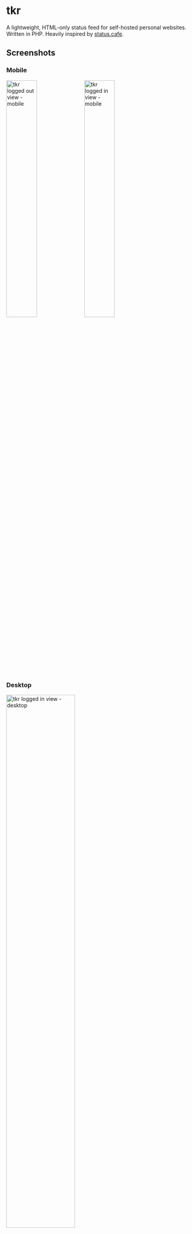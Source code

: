 # tkr

A lightweight, HTML-only status feed for self-hosted personal websites. Written in PHP. Heavily inspired by [status.cafe](https://status.cafe).

## Screenshots

### Mobile

<img src="https://subcultureofone.org/images/tkr/tkr-logged-out-mobile.png"
     alt="tkr logged out view - mobile"
     width="40%" height="40%">
<img src="https://subcultureofone.org/images/tkr/tkr-logged-in-mobile.png"
     alt="tkr logged in view - mobile"
     width="40%" height="40%">

### Desktop

<img src="https://subcultureofone.org/images/tkr/tkr-logged-out-desktop.png"
     alt="tkr logged in view - desktop"
     width="60%" height="60%">

<img src="https://subcultureofone.org/images/tkr/tkr-logged-in-desktop.png"
     alt="tkr logged in view - desktop"
     width="60%" height="60%">



## Features

* HTML and CSS implementation. No Javascript.
* RSS `/feed/rss` and Atom `/feed/atom` feeds
* CSS uploads for custom theming
* Custom emoji to personalize moods (unicode only)

I'm trying to make sure that the HTML is both semantically valid and accessible, but I have a lot to learn about both. If you see something I should fix, please let me know!

## Prerequisites

* A web server with PHP support, such as:
    * Apache with mod_php
    * nginx and php-fpm
* PHP 8.2+ with the PDO and PDO_SQLITE extensions
    * The PDO and PDO_SQLITE extensions are usually included by default
    * This might work with earlier PHP versions, but I've only tested 8.2

## Installation

1. Download the latest tkr archive from https://subcultureofone.org/files/tkr/tkr.0.6.1.zip
1. Copy the .zip file to your server and extract it
1. Copy the `tkr` directory to the location you want to serve it from
    * on debian-based systems, `/var/www/tkr` is recommended
1. Make the `storage` directory writable by the web server account.
    ```sh
    chown www-data:www-data /path/to/tkr/storage
    chmod 0770 /path/to/tkr/storage
    ```
1. Add the necessary web server configuration.
    * Examples for common scenarios can be found in the [examples](./examples) directory.
        * Apache VPS, subdomain (e.g. `https://tkr.your-domain.com`): [examples/apache/vps/root](./examples/apache/vps/root)
        * Apache VPS, subfolder (e.g. `https://your-domain.com/tkr`): [examples/apache/vps/subfolder](./examples/apache/vps/subfolder)
        * Nginx VPS, subdomain (e.g. `https://tkr.your-domain.com`): [examples/nginx/root](./examples/nginx/root)
        * Nginx VPS, subfolder (e.g. `https://your-domain.com/tkr`): [examples/nginx/subfolder](./examples/nginx/subfolder)
    * Any values that need to be configured for your environment are labeled with `CONFIG`.
    * The SSL configurations are basic, but should work. For more robust SSL configurations, see https://ssl-config.mozilla.org


### From git

If you'd prefer to install from git:

1. Clone this directory and copy the `/tkr` directory to your web server.
    * Required subdirectories are:
        1. `config`
        1. `public`
        1. `src`
        1. `storage`
        1. `templates`
    * Exclude the other directories
2. Follow the main installation from step 4.

## Initial configuration

1. Edit `config/init.php` to set the domain and base path correctly for your configuration.
    * subdirectory installation (e.g. https://my-domain.com/tkr)
    ```
    'base_url' => 'https://my-domain.com',
    'base_path' => '/tkr/',
    ```
    * subdomain installation (e.g. https://tkr.my-domain.com)
    ```
    'base_url' => 'https://tkr.my-domain.com',
    'base_path' => '/',
    ```
1. Browse to your tkr URL. You'll be presented with the setup screen to complete initial configuration.
![tkr setup page](https://subcultureofone.org/images/tkr/tkr-setup.png)

## Server configuration notes

The document root should be `/PATH/TO/tkr/public`. This will ensure that only the files that need to be accessible from the internet are served by your web server.

There is an `.htaccess` file in the `tkr/` root directory. It's designed for the following installation scenario:

* shared hosting
* `tkr/` is installed to `tkr/` under your web root. (e.g. `public_html/tkr`).
* `tkr/public` is the document root
* The other application directories are blocked both by `tkr/.htaccess` and by `.htaccess` files in the directories themselves. These are:
    * `tkr/config`
    * `tkr/examples` (not technically an application directory, but distributed with the .zip archive)
    * `tkr/src`
    * `tkr/storage`
    * `tkr/templates`


### Docker compose

The [docker](./docker) directory contains docker-compose.yml files and web server configs for some different server configurations. For simplicity, these do not use SSL.

To run tkr locally on your machine, copy the docker-compose file you're interested in to `tkr/` and run `docker compose up`.

## Storage

Ticks are stored in files on the filesystem under `/tkr/storage/ticks`. This directory must be writable by the web server user and so SHOULD NOT be served by the web server. If you set your document root to `/tkr/public/`, then you'll be fine.

The file structure is `YYYY/MM/DD.txt`. That is, each day's ticks are located in a file whose full path is `/tkr/storage/ticks/YEAR/MONTH/DAY.txt`. This is to prevent any single file from getting too large.

Each entry takes the form `TIMESTAMP|TICK`, where `TIMESTAMP` is the time that the entry was made and `TICK` is the text of the entry.

For illustration, here's a sample from the file `/tkr/storage/ticks/2025/05/25` on my test system.

```sh
# cat /tkr/ticks/2025/05/25.txt
23:27:37|some stuff
23:27:45|some more, stuff
```

### SQLite Database

tkr stores profile information, custom emojis, and uploaded css metadata in a SQLite database located at `tkr/storage/db/tkr.sqlite`.

You don't have to do any database setup. The database is automatically created and initialized on first run.

## Acknowledgements

It's been a lot of fun to get back to building something. I'm grateful to the people and projects that inspired me to do it:

* [armaina](https://armaina.com) - Armaina's a talented artist (check out the site!) who had the original idea for a self-hosted PHP version of status.cafe. That sounded like a fun project so I thought I'd see if I could manage it. This project doesn't exist without Armaina. Thank you!
* [status.cafe](https://status.cafe) - The technological inspiration. Unless you really want to self-host, you should use status.cafe instead! I took a lot of inspiration from its design and then I made the CSS way heavier and probably lost some of the soul along the way.
* [32-bit cafe](https://discourse.32bit.cafe/categories) - I started in technology as a hobbyist and idealist. Then I became a professional. The decades since have sucked the joy and the hope out of technology. 32-bit cafe reminded me that they're both still there.

## TODO

* Validate HTML semantics on all pages
* Validate accessibility on all pages
* Simplify the CSS
* Add logging, including log viewer screen
* Improve exception handling
* Support microformats
* Support h-feed and JSON
* Allow customization of time zone and time display for ticks
* Probably a bunch of other stuff I'm not thinking of